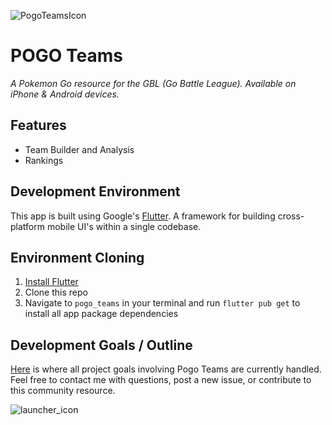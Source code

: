 ![PogoTeamsIcon](https://user-images.githubusercontent.com/41221800/143391296-e61059a4-1e63-4a66-9e1f-fe41a686b769.png)

# POGO Teams
*A Pokemon Go resource for the GBL (Go Battle League). Available on iPhone & Android devices.*

## Features
- Team Builder and Analysis
- Rankings

## Development Environment
This app is built using Google's [Flutter](https://flutter.dev). A framework for building cross-platform mobile UI's within a single codebase.

## Environment Cloning
1) [Install Flutter](https://docs.flutter.dev/get-started/install)
2) Clone this repo
3) Navigate to `pogo_teams` in your terminal and run `flutter pub get` to install all app package dependencies

## Development Goals / Outline
[Here](https://github.com/users/SeanSiders/projects/2) is where all project goals involving Pogo Teams are currently handled.
Feel free to contact me with questions, post a new issue, or contribute to this community resource.

![launcher_icon](https://user-images.githubusercontent.com/41221800/143666343-e7ea4d08-e151-4334-92d2-53fabaafcb03.png)
